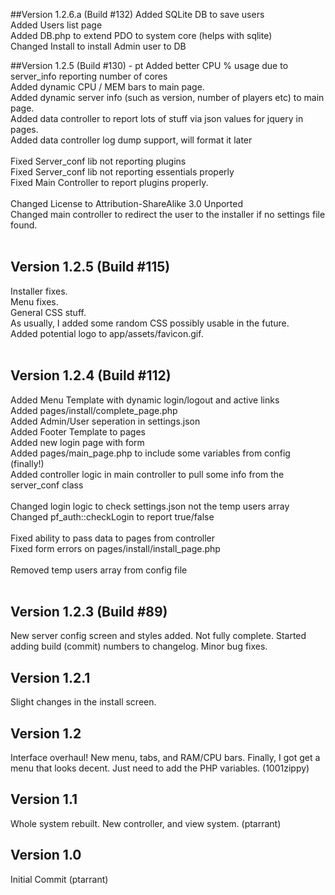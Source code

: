 ##Version 1.2.6.a (Build #132)
Added SQLite DB to save users<br />
Added Users list page<br />
Added DB.php to extend PDO to system core (helps with sqlite)<br />
Changed Install to install Admin user to DB<br />

##Version 1.2.5 (Build #130)  - pt
Added better CPU % usage due to server_info reporting number of cores <br />
Added dynamic CPU / MEM bars to main page.<br />
Added dynamic server info (such as version, number of players etc) to main page.<br />
Added data controller to report lots of stuff via json values for jquery in pages.<br />
Added data controller log dump support, will format it later<br />
<br />
Fixed Server_conf lib not reporting plugins<br />
Fixed Server_conf lib not reporting essentials properly<br />
Fixed Main Controller to report plugins properly.<br />
<br />
Changed License to Attribution-ShareAlike 3.0 Unported <br />
Changed main controller to redirect the user to the installer if no settings file found.<br />
<br />
## Version 1.2.5 (Build #115)
Installer fixes.<br />
Menu fixes.<br />
General CSS stuff.<br />
As usually, I added some random CSS possibly usable in the future.<br />
Added potential logo to app/assets/favicon.gif.<br />
<br />
## Version 1.2.4 (Build #112)
Added Menu Template with dynamic login/logout and active links<br />
Added pages/install/complete_page.php<br />
Added Admin/User seperation in settings.json<br />
Added Footer Template to pages<br />
Added new login page with form<br />
Added pages/main_page.php to include some variables from config (finally!)<br />
Added controller logic in main controller to pull some info from the server_conf class<br />
<br />
Changed login logic to check settings.json not the temp users array<br />
Changed pf_auth::checkLogin to report true/false<br />
<br />
Fixed ability to pass data to pages from controller<br />
Fixed form errors on pages/install/install_page.php<br />
<br />
Removed temp users array from config file<br />
<br />
## Version 1.2.3 (Build #89)
New server config screen and styles added. Not fully complete. Started adding build (commit) numbers to changelog. Minor bug fixes.
<br />
## Version 1.2.1
Slight changes in the install screen.
<br />
## Version 1.2
Interface overhaul! New menu, tabs, and RAM/CPU bars. Finally, I got get a menu that looks decent. Just need to add the PHP variables. (1001zippy)
<br />
## Version 1.1
Whole system rebuilt. New controller, and view system. (ptarrant)
<br />
## Version 1.0
Initial Commit (ptarrant)
